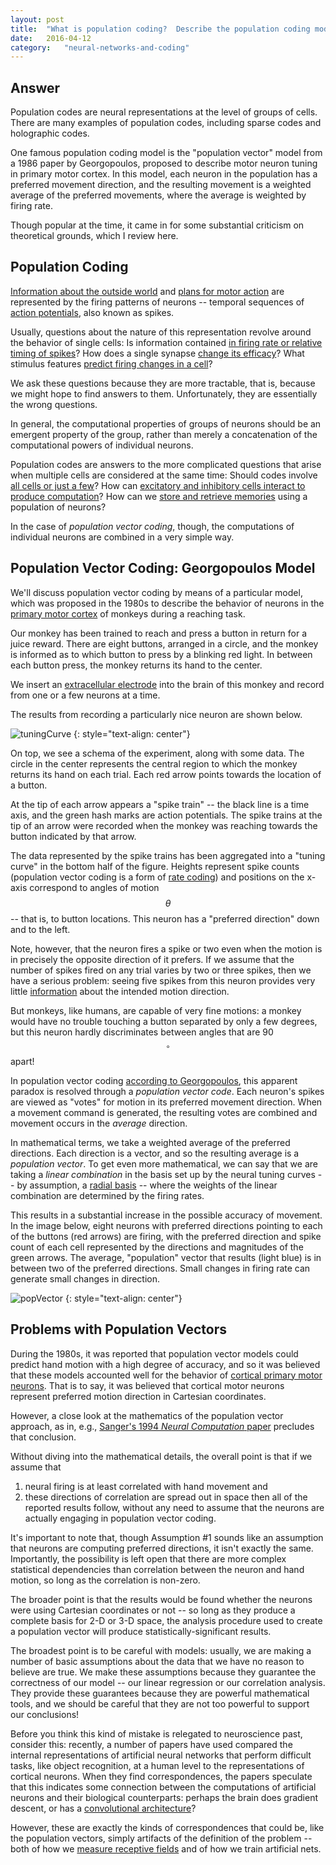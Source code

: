 ```yaml
---
layout: post
title:	"What is population coding?  Describe the population coding model proposed by Georgopoulos in the 1980s for M1 control of arm direction."
date:	2016-04-12
category:	"neural-networks-and-coding"
---
```

<script type="text/javascript" src="http://cdn.mathjax.org/mathjax/latest/MathJax.js?config=TeX-AMS-MML_HTMLorMML"></script>

## Answer

Population codes are neural representations
at the level of groups of cells.
There are many examples of population codes,
including sparse codes and holographic codes.

One famous population coding model is the
"population vector" model from a 1986 paper
by Georgopoulos,
proposed to describe motor neuron tuning in
primary motor cortex.
In this model, each neuron in the population
has a preferred movement direction,
and the resulting movement is a
weighted average of the preferred movements,
where the average is weighted by firing rate.

Though popular at the time, it came in for some
substantial criticism on theoretical grounds,
which I review here.

## Population Coding

[Information about the outside world]({{site.baseurl}}/82)
and
[plans for motor action]({{site.baseurl}}/12)
are represented by the firing patterns
of neurons --
temporal sequences of
[action potentials]({{site.baseurl}}/23),
also known as spikes.

Usually, questions about the nature of this representation
revolve around the behavior of single cells:
Is information contained [in firing rate or relative timing of spikes]({{site.baseurl}}/47)?
How does a single synapse [change its efficacy]({{site.baseurl}}/29)?
What stimulus features [predict firing changes in a cell]({{site.baseurl}}/52)?

We ask these questions because they are more tractable,
that is,
because we might hope to find answers to them.
Unfortunately, they are essentially
the wrong questions.

In general, the computational properties of groups of neurons
should be an emergent property of the group,
rather than merely a concatenation
of the computational powers of individual neurons.

Population codes are answers to the more complicated
questions that arise when multiple cells
are considered at the same time:
Should codes involve [all cells or just a few]({[site.baseurl}}/48)?
How can [excitatory and inhibitory cells interact to produce computation]({{site.baseurl}}/51)?
How can we [store and retrieve memories]({{site.baseurl}}/45)
using a population of neurons?

In the case of *population vector coding*, though,
the computations of individual neurons are combined
in a very simple way.

## Population Vector Coding: Georgopoulos Model

We'll discuss population vector coding
by means of a particular model,
which was proposed in the 1980s
to describe the behavior of neurons in the
[primary motor cortex]({{site.baseurl}}/13})
of monkeys during a reaching task.

Our monkey has been trained to reach and press
a button in return for a juice reward.
There are eight buttons,
arranged in a circle,
and the monkey is informed
as to which button to press
by a blinking red light.
In between each button press,
the monkey returns its hand to the center.

We insert an
[extracellular electrode]({{site.baseurl}}/80)
into the brain of this monkey
and record from one or a few neurons at a time.

The results from recording a particularly nice neuron
are shown below.

![tuningCurve]
{: style="text-align: center"}

On top, we see a schema of the experiment,
along with some data.
The circle in the center represents
the central region to which the monkey
returns its hand on each trial.
Each red arrow points towards the location of a button.

At the tip of each arrow appears a
"spike train" --
the black line is a time axis,
and the green hash marks
are action potentials.
The spike trains at the tip of an arrow were recorded
when the monkey was reaching towards the button
indicated by that arrow.

The data represented by the spike trains has been aggregated
into a
"tuning curve"
in the bottom half of the figure.
Heights represent spike counts
(population vector coding is a form of
[rate coding]({{site.baseurl}}/47))
and positions on the x-axis correspond to
angles of motion $$\theta$$--
that is, to button locations.
This neuron has a "preferred direction"
down and to the left.

Note, however, that the neuron
fires a spike or two even when
the motion is in precisely the opposite
direction of it prefers.
If we assume that the number of spikes fired
on any trial varies by two or three spikes,
then we have a serious problem:
seeing five spikes from this neuron
provides very little
[information]({{site.baseurl}}/82)
about the intended motion direction.

But monkeys, like humans,
are capable of very fine motions:
a monkey would have no trouble touching a button
separated by only a few degrees,
but this neuron hardly discriminates between
angles that are 90$$^{\circ}$$ apart!

In population vector coding
[according to Georgopoulos](http://wexler.free.fr/library/files/georgopoulos%20(1986)%20neuronal%20population%20coding%20of%20movement%20direction.pdf),
this apparent paradox
is resolved through a *population vector code*.
Each neuron's spikes are viewed as "votes"
for motion in its preferred movement direction.
When a movement command is generated,
the resulting votes are combined
and movement occurs in the
*average* direction.

In mathematical terms,
we take a weighted average of the preferred directions.
Each direction is a vector,
and so the resulting average is a *population vector*.
To get even more mathematical,
we can say that we are taking a
*linear combination*
in the basis set up by the neural tuning curves --
by assumption, a
[radial basis](http://www.scholarpedia.org/article/Radial_basis_function)
-- where the weights of the linear combination
are determined by the firing rates.

This results in a substantial increase in the
possible accuracy of movement.
In the image below,
eight neurons with preferred directions pointing
to each of the buttons (red arrows) are firing,
with the preferred direction and spike count
of each cell represented by the directions and magnitudes of the green arrows.
The average, "population" vector that results (light blue)
is in between two of the preferred directions.
Small changes in firing rate can generate small changes in direction.

![popVector]
{: style="text-align: center"}

## Problems with Population Vectors

During the 1980s,
it was reported that population vector models
could predict hand motion with a high degree of accuracy,
and so it was believed that these models accounted well for the
behavior of
[cortical primary motor neurons]({{site.baseurl}}/13).
That is to say,
it was believed that cortical motor neurons represent
preferred motion direction in Cartesian coordinates.

However, a close look at the mathematics of the
population vector approach,
as in, e.g.,
[Sanger's 1994 *Neural Computation* paper](http://www.cs.cmu.edu/afs/cs/academic/class/15883-f13/readings/sanger-1994.pdf)
precludes that conclusion.

Without diving into the mathematical details,
the overall point is that if we assume that
1) neural firing is at least correlated with hand movement
and
2) these directions of correlation are spread out in space
then all of the reported results follow,
without any need to assume that the neurons are actually
engaging in population vector coding.

It's important to note that,
though Assumption #1 sounds like an assumption
that neurons are computing preferred directions,
it isn't exactly the same.
Importantly, the possibility is left open that
there are more complex statistical dependencies
than correlation between the neuron and hand motion,
so long as the correlation is non-zero.

The broader point is that the results would be found
whether the neurons were using Cartesian coordinates or not --
so long as they produce a complete basis for 2-D or 3-D space,
the analysis procedure used to create a population vector
will produce statistically-significant results.

The broadest point is to be careful with models:
usually, we are making a number of basic assumptions
about the data that we have no reason to believe are true.
We make these assumptions because they guarantee the correctness
of our model -- our linear regression or our correlation analysis.
They provide these guarantees because they are powerful mathematical tools,
and we should be careful that they are not too powerful
to support our conclusions!

Before you think this kind of mistake is relegated to neuroscience past,
consider this:
recently, a number of papers have used
compared the internal representations of
artificial neural networks that perform difficult tasks,
like object recognition,
at a human level
to the representations of cortical neurons.
When they find correspondences,
the papers speculate that this indicates
some connection between the computations of artificial neurons
and their biological counterparts:
perhaps the brain does gradient descent,
or has a
[convolutional architecture]({{site.baseurl}}/09)?

However, these are exactly the kinds of correspondences
that could be, like the population vectors,
simply artifacts of the definition of the problem --
both of how we
[measure receptive fields]({{site.baseurl}}/52)
and of how we train artificial nets.

[tuningCurve]: {{site.DBL}}/tuningCurve.png
[popVector]: {{site.DBL}}/popVector.png
